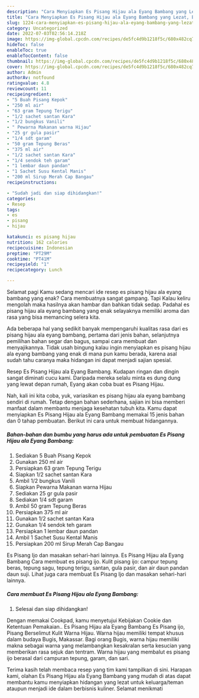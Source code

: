 ```yaml
---
description: "Cara Menyiapkan Es Pisang Hijau ala Eyang Bambang yang Lezat, Buat Buka Puasa Enak"
title: "Cara Menyiapkan Es Pisang Hijau ala Eyang Bambang yang Lezat, Buat Buka Puasa Enak"
slug: 1224-cara-menyiapkan-es-pisang-hijau-ala-eyang-bambang-yang-lezat-buat-buka-puasa-enak
category: Uncategorized
date: 2022-07-03T02:56:14.218Z
image: https://img-global.cpcdn.com/recipes/de5fc4d9b1218f5c/680x482cq70/es-pisang-hijau-ala-eyang-bambang-foto-resep-utama.jpg
hideToc: false
enableToc: true
enableTocContent: false
thumbnail: https://img-global.cpcdn.com/recipes/de5fc4d9b1218f5c/680x482cq70/es-pisang-hijau-ala-eyang-bambang-foto-resep-utama.jpg
cover: https://img-global.cpcdn.com/recipes/de5fc4d9b1218f5c/680x482cq70/es-pisang-hijau-ala-eyang-bambang-foto-resep-utama.jpg
author: Admin
authorAv: notfound
ratingvalue: 4.8
reviewcount: 11
recipeingredient:
- "5 Buah Pisang Kepok"
- "250 ml air"
- "63 gram Tepung Terigu"
- "1/2 sachet santan Kara"
- "1/2 bungkus Vanili"
- " Pewarna Makanan warna Hijau"
- "25 gr gula pasir"
- "1/4 sdt garam"
- "50 gram Tepung Beras"
- "375 ml air"
- "1/2 sachet santan Kara"
- "1/4 sendok teh garam"
- "1 lembar daun pandan"
- "1 Sachet Susu Kental Manis"
- "200 ml Sirup Merah Cap Bangau"
recipeinstructions:

- "Sudah jadi dan siap dihidangkan!"
categories:
- Resep
tags:
- es
- pisang
- hijau

katakunci: es pisang hijau 
nutrition: 162 calories
recipecuisine: Indonesian
preptime: "PT29M"
cooktime: "PT41M"
recipeyield: "1"
recipecategory: Lunch

---
```



Selamat pagi Kamu sedang mencari ide resep es pisang hijau ala eyang bambang yang enak? Cara membuatnya sangat gampang. Tapi Kalau keliru mengolah maka hasilnya akan hambar dan bahkan tidak sedap. Padahal es pisang hijau ala eyang bambang yang enak selayaknya memiliki aroma dan rasa yang bisa memancing selera kita.


Ada beberapa hal yang sedikit banyak mempengaruhi kualitas rasa dari es pisang hijau ala eyang bambang, pertama dari jenis bahan, selanjutnya pemilihan bahan segar dan bagus, sampai cara membuat dan menyajikannya. Tidak usah bingung kalau ingin menyiapkan es pisang hijau ala eyang bambang yang enak di mana pun kamu berada, karena asal sudah tahu caranya maka hidangan ini dapat menjadi sajian spesial.

Resep Es Pisang Hijau ala Eyang Bambang. Kudapan ringan dan dingin sangat diminati cucu kami. Daripada mereka selalu minta es dung dung yang lewat depan rumah, Eyang akan coba buat es Pisang Hijau.


Nah, kali ini kita coba, yuk, variasikan es pisang hijau ala eyang bambang sendiri di rumah. Tetap dengan bahan sederhana, sajian ini bisa memberi manfaat dalam membantu menjaga kesehatan tubuh kita. Kamu dapat menyiapkan Es Pisang Hijau ala Eyang Bambang memakai 15 jenis bahan dan 0 tahap pembuatan. Berikut ini cara untuk membuat hidangannya.

<!--inarticleads1-->

##### Bahan-bahan dan bumbu yang harus ada untuk pembuatan Es Pisang Hijau ala Eyang Bambang:

1. Sediakan 5 Buah Pisang Kepok
1. Gunakan 250 ml air
1. Persiapkan 63 gram Tepung Terigu
1. Siapkan 1/2 sachet santan Kara
1. Ambil 1/2 bungkus Vanili
1. Siapkan  Pewarna Makanan warna Hijau
1. Sediakan 25 gr gula pasir
1. Sediakan 1/4 sdt garam
1. Ambil 50 gram Tepung Beras
1. Persiapkan 375 ml air
1. Gunakan 1/2 sachet santan Kara
1. Gunakan 1/4 sendok teh garam
1. Persiapkan 1 lembar daun pandan
1. Ambil 1 Sachet Susu Kental Manis
1. Persiapkan 200 ml Sirup Merah Cap Bangau


Es Pisang Ijo dan masakan sehari-hari lainnya. Es Pisang Hijau ala Eyang Bambang Cara membuat es pisang ijo. Kulit pisang ijo: campur tepung beras, tepung sagu, tepung terigu, santan, gula pasir, dan air daun pandan daun suji. Lihat juga cara membuat Es Pisang Ijo dan masakan sehari-hari lainnya. 

<!--inarticleads2-->

##### Cara membuat Es Pisang Hijau ala Eyang Bambang:


1. Selesai dan siap dihidangkan!

Dengan memakai Cookpad, kamu menyetujui Kebijakan Cookie dan Ketentuan Pemakaian.. Es Pisang Hijau ala Eyang Bambang Es Pisang ijo, Pisang Berselimut Kulit Warna Hijau. Warna hijau memiliki tempat khusus dalam budaya Bugis, Makassar. Bagi orang Bugis, warna hijau memiliki makna sebagai warna yang melambangkan kesakralan serta kesucian yang memberikan rasa sejuk dan tentram. Warna hijau yang membalut es pisang ijo berasal dari campuran tepung, garam, dan sari. 

Terima kasih telah membaca resep yang tim kami tampilkan di sini. Harapan kami, olahan Es Pisang Hijau ala Eyang Bambang yang mudah di atas dapat membantu kamu menyiapkan hidangan yang lezat untuk keluarga/teman ataupun menjadi ide dalam berbisnis kuliner. Selamat menikmati
